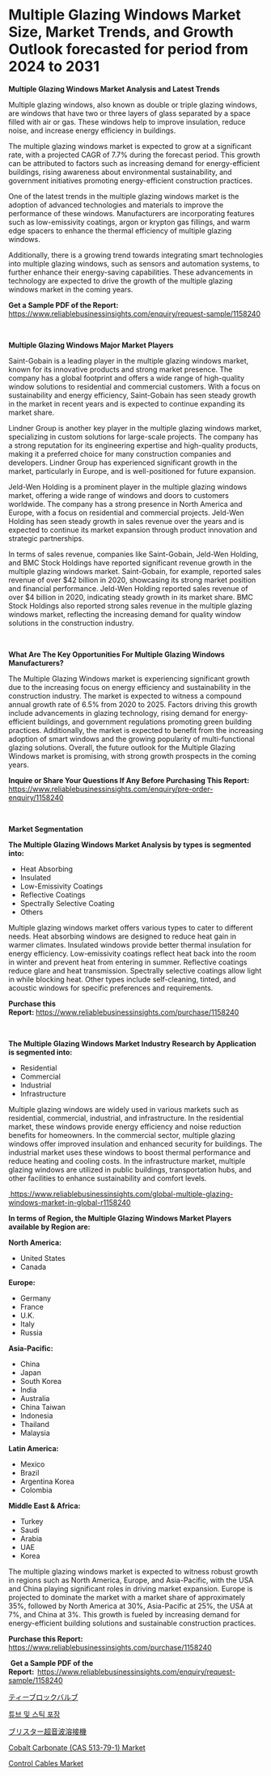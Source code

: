 <p><h1>Multiple Glazing Windows Market Size, Market Trends, and Growth Outlook forecasted for period from 2024 to 2031</h1></p><p><strong>Multiple Glazing Windows Market Analysis and Latest Trends</strong></p>
<p><p>Multiple glazing windows, also known as double or triple glazing windows, are windows that have two or three layers of glass separated by a space filled with air or gas. These windows help to improve insulation, reduce noise, and increase energy efficiency in buildings.</p><p>The multiple glazing windows market is expected to grow at a significant rate, with a projected CAGR of 7.7% during the forecast period. This growth can be attributed to factors such as increasing demand for energy-efficient buildings, rising awareness about environmental sustainability, and government initiatives promoting energy-efficient construction practices.</p><p>One of the latest trends in the multiple glazing windows market is the adoption of advanced technologies and materials to improve the performance of these windows. Manufacturers are incorporating features such as low-emissivity coatings, argon or krypton gas fillings, and warm edge spacers to enhance the thermal efficiency of multiple glazing windows.</p><p>Additionally, there is a growing trend towards integrating smart technologies into multiple glazing windows, such as sensors and automation systems, to further enhance their energy-saving capabilities. These advancements in technology are expected to drive the growth of the multiple glazing windows market in the coming years.</p></p>
<p><strong>Get a Sample PDF of the Report:&nbsp;</strong> <a href="https://www.reliablebusinessinsights.com/enquiry/request-sample/1158240">https://www.reliablebusinessinsights.com/enquiry/request-sample/1158240</a></p>
<p>&nbsp;</p>
<p><strong>Multiple Glazing Windows Major Market Players</strong></p>
<p><p>Saint-Gobain is a leading player in the multiple glazing windows market, known for its innovative products and strong market presence. The company has a global footprint and offers a wide range of high-quality window solutions to residential and commercial customers. With a focus on sustainability and energy efficiency, Saint-Gobain has seen steady growth in the market in recent years and is expected to continue expanding its market share.</p><p>Lindner Group is another key player in the multiple glazing windows market, specializing in custom solutions for large-scale projects. The company has a strong reputation for its engineering expertise and high-quality products, making it a preferred choice for many construction companies and developers. Lindner Group has experienced significant growth in the market, particularly in Europe, and is well-positioned for future expansion.</p><p>Jeld-Wen Holding is a prominent player in the multiple glazing windows market, offering a wide range of windows and doors to customers worldwide. The company has a strong presence in North America and Europe, with a focus on residential and commercial projects. Jeld-Wen Holding has seen steady growth in sales revenue over the years and is expected to continue its market expansion through product innovation and strategic partnerships.</p><p>In terms of sales revenue, companies like Saint-Gobain, Jeld-Wen Holding, and BMC Stock Holdings have reported significant revenue growth in the multiple glazing windows market. Saint-Gobain, for example, reported sales revenue of over $42 billion in 2020, showcasing its strong market position and financial performance. Jeld-Wen Holding reported sales revenue of over $4 billion in 2020, indicating steady growth in its market share. BMC Stock Holdings also reported strong sales revenue in the multiple glazing windows market, reflecting the increasing demand for quality window solutions in the construction industry.</p></p>
<p>&nbsp;</p>
<p><strong>What Are The Key Opportunities For Multiple Glazing Windows Manufacturers?</strong></p>
<p><p>The Multiple Glazing Windows market is experiencing significant growth due to the increasing focus on energy efficiency and sustainability in the construction industry. The market is expected to witness a compound annual growth rate of 6.5% from 2020 to 2025. Factors driving this growth include advancements in glazing technology, rising demand for energy-efficient buildings, and government regulations promoting green building practices. Additionally, the market is expected to benefit from the increasing adoption of smart windows and the growing popularity of multi-functional glazing solutions. Overall, the future outlook for the Multiple Glazing Windows market is promising, with strong growth prospects in the coming years.</p></p>
<p><strong>Inquire or Share Your Questions If Any Before Purchasing This Report:</strong> <a href="https://www.reliablebusinessinsights.com/enquiry/pre-order-enquiry/1158240">https://www.reliablebusinessinsights.com/enquiry/pre-order-enquiry/1158240</a></p>
<p>&nbsp;</p>
<p><strong>Market Segmentation</strong></p>
<p><strong>The Multiple Glazing Windows Market Analysis by types is segmented into:</strong></p>
<p><ul><li>Heat Absorbing</li><li>Insulated</li><li>Low-Emissivity Coatings</li><li>Reflective Coatings</li><li>Spectrally Selective Coating</li><li>Others</li></ul></p>
<p><p>Multiple glazing windows market offers various types to cater to different needs. Heat absorbing windows are designed to reduce heat gain in warmer climates. Insulated windows provide better thermal insulation for energy efficiency. Low-emissivity coatings reflect heat back into the room in winter and prevent heat from entering in summer. Reflective coatings reduce glare and heat transmission. Spectrally selective coatings allow light in while blocking heat. Other types include self-cleaning, tinted, and acoustic windows for specific preferences and requirements.</p></p>
<p><strong>Purchase this Report:&nbsp;</strong><a href="https://www.reliablebusinessinsights.com/purchase/1158240">https://www.reliablebusinessinsights.com/purchase/1158240</a></p>
<p>&nbsp;</p>
<p><strong>The Multiple Glazing Windows Market Industry Research by Application is segmented into:</strong></p>
<p><ul><li>Residential</li><li>Commercial</li><li>Industrial</li><li>Infrastructure</li></ul></p>
<p><p>Multiple glazing windows are widely used in various markets such as residential, commercial, industrial, and infrastructure. In the residential market, these windows provide energy efficiency and noise reduction benefits for homeowners. In the commercial sector, multiple glazing windows offer improved insulation and enhanced security for buildings. The industrial market uses these windows to boost thermal performance and reduce heating and cooling costs. In the infrastructure market, multiple glazing windows are utilized in public buildings, transportation hubs, and other facilities to enhance sustainability and comfort levels.</p></p>
<p><a href="https://www.reliablebusinessinsights.com/global-multiple-glazing-windows-market-in-global-r1158240">&nbsp;https://www.reliablebusinessinsights.com/global-multiple-glazing-windows-market-in-global-r1158240</a></p>
<p><strong>In terms of Region, the Multiple Glazing Windows Market Players available by Region are:</strong></p>
<p>
    <p> <strong> North America: </strong>
        <ul>
            <li>United States</li>
            <li>Canada</li>
        </ul>
        </p> 
    <p> <strong> Europe: </strong>
        <ul>
            <li>Germany</li>
            <li>France</li>
            <li>U.K.</li>
            <li>Italy</li>
            <li>Russia</li>
        </ul>
        </p> 
    <p> <strong> Asia-Pacific: </strong>
        <ul>
            <li>China</li>
            <li>Japan</li>
            <li>South Korea</li>
            <li>India</li>
            <li>Australia</li>
            <li>China Taiwan</li>
            <li>Indonesia</li>
            <li>Thailand</li>
            <li>Malaysia</li>
        </ul>
        </p> 
    <p> <strong> Latin America: </strong>
        <ul>
            <li>Mexico</li>
            <li>Brazil</li>
            <li>Argentina Korea</li>
            <li>Colombia</li>
        </ul>
        </p> 
    <p> <strong> Middle East & Africa: </strong>
        <ul>
            <li>Turkey</li>
            <li>Saudi</li>
            <li>Arabia</li>
            <li>UAE</li>
            <li>Korea</li>
        </ul>
    </p>
    </p>
<p><p>The multiple glazing windows market is expected to witness robust growth in regions such as North America, Europe, and Asia-Pacific, with the USA and China playing significant roles in driving market expansion. Europe is projected to dominate the market with a market share of approximately 35%, followed by North America at 30%, Asia-Pacific at 25%, the USA at 7%, and China at 3%. This growth is fueled by increasing demand for energy-efficient building solutions and sustainable construction practices.</p></p>
<p><strong>Purchase this Report: </strong><a href="https://www.reliablebusinessinsights.com/purchase/1158240">https://www.reliablebusinessinsights.com/purchase/1158240</a></p>
<p>&nbsp;<strong>Get a Sample PDF of the Report:&nbsp;&nbsp;</strong><a href="https://www.reliablebusinessinsights.com/enquiry/request-sample/1158240">https://www.reliablebusinessinsights.com/enquiry/request-sample/1158240</a></p>
<p><strong></strong></p>
<p><p><a href="https://github.com/Fatimaklein1/Market-Research-Report-List-1/blob/main/114256788318.md">ティーブロックバルブ</a></p><p><a href="https://medium.com/@dellkoepp03/%ED%8A%9C%EB%B8%8C-%EB%B0%8F-%EC%8A%A4%ED%8B%B1-%ED%8F%AC%EC%9E%A5-%EC%8B%9C%EC%9E%A5-%EC%A0%90%EC%9C%A0%EC%9C%A8-%EC%B6%94%EC%9D%B4-%EB%B0%8F-%EC%8B%9C%EC%9E%A5-%EC%84%B1%EC%9E%A5-%ED%8A%B8%EB%A0%8C%EB%93%9C-2024-2031-175011a205f7">튜브 및 스틱 포장</a></p><p><a href="https://github.com/LenoraKris2023/Market-Research-Report-List-1/blob/main/854416688319.md">ブリスター超音波溶接機</a></p><p><a href="https://github.com/ashman753/Market-Research-Report-List-1/blob/main/cobalt-carbonate-cas-513-79-1-market.md">Cobalt Carbonate (CAS 513-79-1) Market</a></p><p><a href="https://github.com/LibbySpencer2018/Market-Research-Report-List-1/blob/main/control-cables-market.md">Control Cables Market</a></p></p>